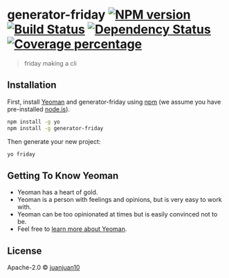 # generator-friday [![NPM version][npm-image]][npm-url] [![Build Status][travis-image]][travis-url] [![Dependency Status][daviddm-image]][daviddm-url] [![Coverage percentage][coveralls-image]][coveralls-url]
> friday making a cli

## Installation

First, install [Yeoman](http://yeoman.io) and generator-friday using [npm](https://www.npmjs.com/) (we assume you have pre-installed [node.js](https://nodejs.org/)).

```bash
npm install -g yo
npm install -g generator-friday
```

Then generate your new project:

```bash
yo friday
```

## Getting To Know Yeoman

 * Yeoman has a heart of gold.
 * Yeoman is a person with feelings and opinions, but is very easy to work with.
 * Yeoman can be too opinionated at times but is easily convinced not to be.
 * Feel free to [learn more about Yeoman](http://yeoman.io/).

## License

Apache-2.0 © [juanjuan10](https://github.com/tomorrow9011)


[npm-image]: https://badge.fury.io/js/generator-friday.svg
[npm-url]: https://npmjs.org/package/generator-friday
[travis-image]: https://travis-ci.com/tomorrow9011/generator-friday.svg?branch=master
[travis-url]: https://travis-ci.com/tomorrow9011/generator-friday
[daviddm-image]: https://david-dm.org/tomorrow9011/generator-friday.svg?theme=shields.io
[daviddm-url]: https://david-dm.org/tomorrow9011/generator-friday
[coveralls-image]: https://coveralls.io/repos/tomorrow9011/generator-friday/badge.svg
[coveralls-url]: https://coveralls.io/r/tomorrow9011/generator-friday
